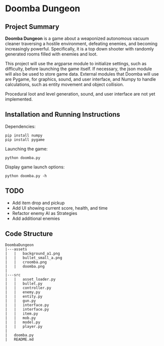 
# Doomba Dungeon

## Project Summary

**Doomba Dungeon** is a game about a weaponized autonomous vacuum cleaner traversing a hostile environment, defeating enemies, and becoming increasingly powerful. Specifically, it is a top down shooter with randomly generated rooms filled with enemies and loot.

This project will use the argparse module to initialize settings, such as difficulty, before launching the game itself. If necessary, the json module will also be used to store game data. External modules that Doomba will use are Pygame, for graphics, sound, and user interface, and Numpy to handle calculations, such as entity movement and object collision.

Procedural loot and level generation, sound, and user interface are not yet implemented.

## Installation and Running Instructions

Dependencies:
```
pip install numpy
pip install pygame
```
Launching the game:
```
python doomba.py
```
Display game launch options:
```
python doomba.py -h
```

## TODO
* Add item drop and pickup
* Add UI showing current score, health, and time
* Refactor enemy AI as Strategies
* Add additional enemies

## Code Structure
```
DoombaDungeon
|---assets
|   |   background_a1.png
|   |   bullet_small_a.png
|   |   croomba.png
|   |   doomba.png
|
|---src
|   |   asset_loader.py
|   |   bullet.py
|   |   controller.py
|   |   enemy.py
|   |   entity.py
|   |   gun.py
|   |   interface.py
|   |	interface.py
|   |   item.py
|   |   mob.py
|   |   model.py
|   |   player.py
|
|   doomba.py
|   README.md

```
